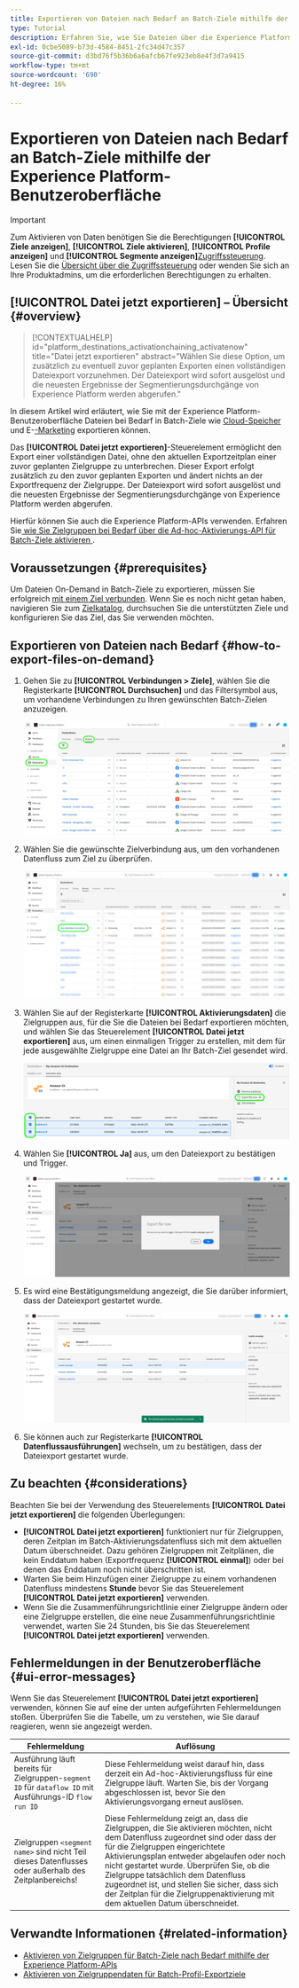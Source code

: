 ```yaml
---
title: Exportieren von Dateien nach Bedarf an Batch-Ziele mithilfe der Experience Platform-Benutzeroberfläche
type: Tutorial
description: Erfahren Sie, wie Sie Dateien über die Experience Platform-Benutzeroberfläche bei Bedarf in Batch-Ziele exportieren können.
exl-id: 0cbe5089-b73d-4584-8451-2fc34d47c357
source-git-commit: d3bd76f5b36b6a6afcb67fe923eb8e4f3d7a9415
workflow-type: tm+mt
source-wordcount: '690'
ht-degree: 16%

---
```



# Exportieren von Dateien nach Bedarf an Batch-Ziele mithilfe der Experience Platform-Benutzeroberfläche

>[!IMPORTANT]
> 
>Zum Aktivieren von Daten benötigen Sie die Berechtigungen **[!UICONTROL Ziele anzeigen]**, **[!UICONTROL Ziele aktivieren]**, **[!UICONTROL Profile anzeigen]** und **[!UICONTROL Segmente anzeigen]**&#x200B;[Zugriffssteuerung](/help/access-control/home.md#permissions). Lesen Sie die [Übersicht über die Zugriffssteuerung](/help/access-control/ui/overview.md) oder wenden Sie sich an Ihre Produktadmins, um die erforderlichen Berechtigungen zu erhalten.

## **[!UICONTROL Datei jetzt exportieren]** – Übersicht {#overview}

>[!CONTEXTUALHELP]
>id="platform_destinations_activationchaining_activatenow"
>title="Datei jetzt exportieren"
>abstract="Wählen Sie diese Option, um zusätzlich zu eventuell zuvor geplanten Exporten einen vollständigen Dateiexport vorzunehmen. Der Dateiexport wird sofort ausgelöst und die neuesten Ergebnisse der Segmentierungsdurchgänge von Experience Platform werden abgerufen."

In diesem Artikel wird erläutert, wie Sie mit der Experience Platform-Benutzeroberfläche Dateien bei Bedarf in Batch-Ziele wie [Cloud-Speicher](/help/destinations/catalog/cloud-storage/overview.md) und E-[-Marketing](/help/destinations/catalog/email-marketing/overview.md) exportieren können.

Das **[!UICONTROL Datei jetzt exportieren]**-Steuerelement ermöglicht den Export einer vollständigen Datei, ohne den aktuellen Exportzeitplan einer zuvor geplanten Zielgruppe zu unterbrechen. Dieser Export erfolgt zusätzlich zu den zuvor geplanten Exporten und ändert nichts an der Exportfrequenz der Zielgruppe. Der Dateiexport wird sofort ausgelöst und die neuesten Ergebnisse der Segmentierungsdurchgänge von Experience Platform werden abgerufen.

Hierfür können Sie auch die Experience Platform-APIs verwenden. Erfahren Sie[ wie Sie Zielgruppen bei Bedarf über die Ad-hoc-Aktivierungs-API für Batch-Ziele aktivieren ](/help/destinations/api/ad-hoc-activation-api.md).

## Voraussetzungen {#prerequisites}

Um Dateien On-Demand in Batch-Ziele zu exportieren, müssen Sie erfolgreich [mit einem Ziel verbunden](./connect-destination.md). Wenn Sie es noch nicht getan haben, navigieren Sie zum [Zielkatalog](../catalog/overview.md), durchsuchen Sie die unterstützten Ziele und konfigurieren Sie das Ziel, das Sie verwenden möchten.

## Exportieren von Dateien nach Bedarf {#how-to-export-files-on-demand}

1. Gehen Sie zu **[!UICONTROL Verbindungen > Ziele]**, wählen Sie die Registerkarte **[!UICONTROL Durchsuchen]** und das Filtersymbol aus, um vorhandene Verbindungen zu Ihren gewünschten Batch-Zielen anzuzeigen.

   ![Abbildung mit hervorgehobenen Informationen zum Aufrufen der Registerkarte „Durchsuchen“ und zum Filtern vorhandener Datenflüsse.](../assets/ui/activate-on-demand/browse-tab.png)

2. Wählen Sie die gewünschte Zielverbindung aus, um den vorhandenen Datenfluss zum Ziel zu überprüfen.

   ![Abbildung mit hervorgehobener Darstellung eines gefilterten Datenflusses.](../assets/ui/activate-on-demand/filtered-dataflow.png)

3. Wählen Sie auf der Registerkarte **[!UICONTROL Aktivierungsdaten]** die Zielgruppen aus, für die Sie die Dateien bei Bedarf exportieren möchten, und wählen Sie das Steuerelement **[!UICONTROL Datei jetzt exportieren]** aus, um einen einmaligen Trigger zu erstellen, mit dem für jede ausgewählte Zielgruppe eine Datei an Ihr Batch-Ziel gesendet wird.

   ![Abbildung mit hervorgehobener Schaltfläche „Datei jetzt exportieren“](../assets/ui/activate-on-demand/bulk-export-file-now.png)

4. Wählen Sie **[!UICONTROL Ja]** aus, um den Dateiexport zu bestätigen und Trigger.

   ![Bild mit dem Bestätigungsdialogfeld „Datei jetzt exportieren“.](../assets/ui/activate-on-demand/confirm-activation.png)

5. Es wird eine Bestätigungsmeldung angezeigt, die Sie darüber informiert, dass der Dateiexport gestartet wurde.

   ![Bild mit Bestätigung einer erfolgreichen Ad-hoc-Aktivierung.](../assets/ui/activate-on-demand/ad-hoc-success.png)

6. Sie können auch zur Registerkarte **[!UICONTROL Datenflussausführungen]** wechseln, um zu bestätigen, dass der Dateiexport gestartet wurde.

## Zu beachten {#considerations}

Beachten Sie bei der Verwendung des Steuerelements **[!UICONTROL Datei jetzt exportieren]** die folgenden Überlegungen:

* **[!UICONTROL Datei jetzt exportieren]** funktioniert nur für Zielgruppen, deren Zeitplan im Batch-Aktivierungsdatenfluss sich mit dem aktuellen Datum überschneidet. Dazu gehören Zielgruppen mit Zeitplänen, die kein Enddatum haben (Exportfrequenz **[!UICONTROL einmal]**) oder bei denen das Enddatum noch nicht überschritten ist.
* Warten Sie beim Hinzufügen einer Zielgruppe zu einem vorhandenen Datenfluss mindestens **Stunde** bevor Sie das Steuerelement **[!UICONTROL Datei jetzt exportieren]** verwenden.
* Wenn Sie die Zusammenführungsrichtlinie einer Zielgruppe ändern oder eine Zielgruppe erstellen, die eine neue Zusammenführungsrichtlinie verwendet, warten Sie 24 Stunden, bis Sie das Steuerelement **[!UICONTROL Datei jetzt exportieren]** verwenden.

## Fehlermeldungen in der Benutzeroberfläche {#ui-error-messages}

Wenn Sie das Steuerelement **[!UICONTROL Datei jetzt exportieren]** verwenden, können Sie auf eine der unten aufgeführten Fehlermeldungen stoßen. Überprüfen Sie die Tabelle, um zu verstehen, wie Sie darauf reagieren, wenn sie angezeigt werden.

| Fehlermeldung | Auflösung |
|---------|----------|
| Ausführung läuft bereits für Zielgruppen-`segment ID` für `dataflow ID` mit Ausführungs-ID `flow run ID` | Diese Fehlermeldung weist darauf hin, dass derzeit ein Ad-hoc-Aktivierungsfluss für eine Zielgruppe läuft. Warten Sie, bis der Vorgang abgeschlossen ist, bevor Sie den Aktivierungsvorgang erneut auslösen. |
| Zielgruppen `<segment name>` sind nicht Teil dieses Datenflusses oder außerhalb des Zeitplanbereichs! | Diese Fehlermeldung zeigt an, dass die Zielgruppen, die Sie aktivieren möchten, nicht dem Datenfluss zugeordnet sind oder dass der für die Zielgruppen eingerichtete Aktivierungsplan entweder abgelaufen oder noch nicht gestartet wurde. Überprüfen Sie, ob die Zielgruppe tatsächlich dem Datenfluss zugeordnet ist, und stellen Sie sicher, dass sich der Zeitplan für die Zielgruppenaktivierung mit dem aktuellen Datum überschneidet. |

## Verwandte Informationen {#related-information}

* [Aktivieren von Zielgruppen für Batch-Ziele nach Bedarf mithilfe der Experience Platform-APIs](/help/destinations/api/ad-hoc-activation-api.md)
* [Aktivieren von Zielgruppendaten für Batch-Profil-Exportziele](/help/destinations/ui/activate-batch-profile-destinations.md)
